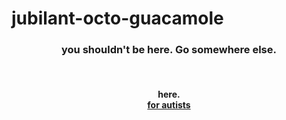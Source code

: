 # jubilant-octo-guacamole
<h3 align = "center">you shouldn't be here. Go somewhere else.</h3> <br>
<h4 align = "center"> here.<br><a href = "http://dougshet.me/testing123.html"> for autists </a></h4>
